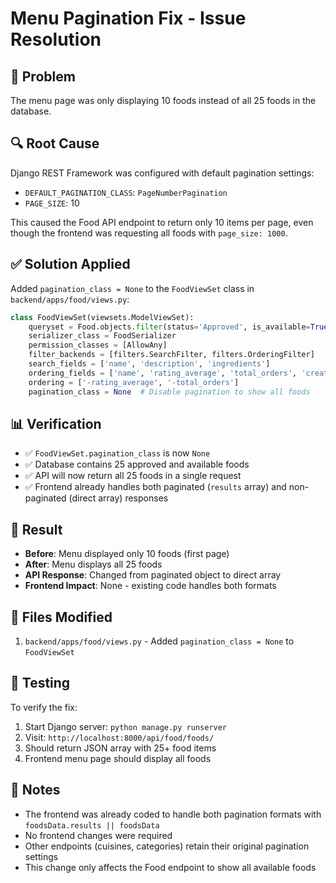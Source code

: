 # Menu Pagination Fix - Issue Resolution

## 🐛 **Problem**
The menu page was only displaying 10 foods instead of all 25 foods in the database.

## 🔍 **Root Cause**
Django REST Framework was configured with default pagination settings:
- `DEFAULT_PAGINATION_CLASS`: `PageNumberPagination`
- `PAGE_SIZE`: 10

This caused the Food API endpoint to return only 10 items per page, even though the frontend was requesting all foods with `page_size: 1000`.

## ✅ **Solution Applied**
Added `pagination_class = None` to the `FoodViewSet` class in `backend/apps/food/views.py`:

```python
class FoodViewSet(viewsets.ModelViewSet):
    queryset = Food.objects.filter(status='Approved', is_available=True)
    serializer_class = FoodSerializer
    permission_classes = [AllowAny]
    filter_backends = [filters.SearchFilter, filters.OrderingFilter]
    search_fields = ['name', 'description', 'ingredients']
    ordering_fields = ['name', 'rating_average', 'total_orders', 'created_at']
    ordering = ['-rating_average', '-total_orders']
    pagination_class = None  # Disable pagination to show all foods
```

## 📊 **Verification**
- ✅ `FoodViewSet.pagination_class` is now `None`
- ✅ Database contains 25 approved and available foods
- ✅ API will now return all 25 foods in a single request
- ✅ Frontend already handles both paginated (`results` array) and non-paginated (direct array) responses

## 🚀 **Result**
- **Before**: Menu displayed only 10 foods (first page)
- **After**: Menu displays all 25 foods
- **API Response**: Changed from paginated object to direct array
- **Frontend Impact**: None - existing code handles both formats

## 📍 **Files Modified**
1. `backend/apps/food/views.py` - Added `pagination_class = None` to `FoodViewSet`

## 🧪 **Testing**
To verify the fix:
1. Start Django server: `python manage.py runserver`
2. Visit: `http://localhost:8000/api/food/foods/`
3. Should return JSON array with 25+ food items
4. Frontend menu page should display all foods

## 📝 **Notes**
- The frontend was already coded to handle both pagination formats with `foodsData.results || foodsData`
- No frontend changes were required
- Other endpoints (cuisines, categories) retain their original pagination settings
- This change only affects the Food endpoint to show all available foods